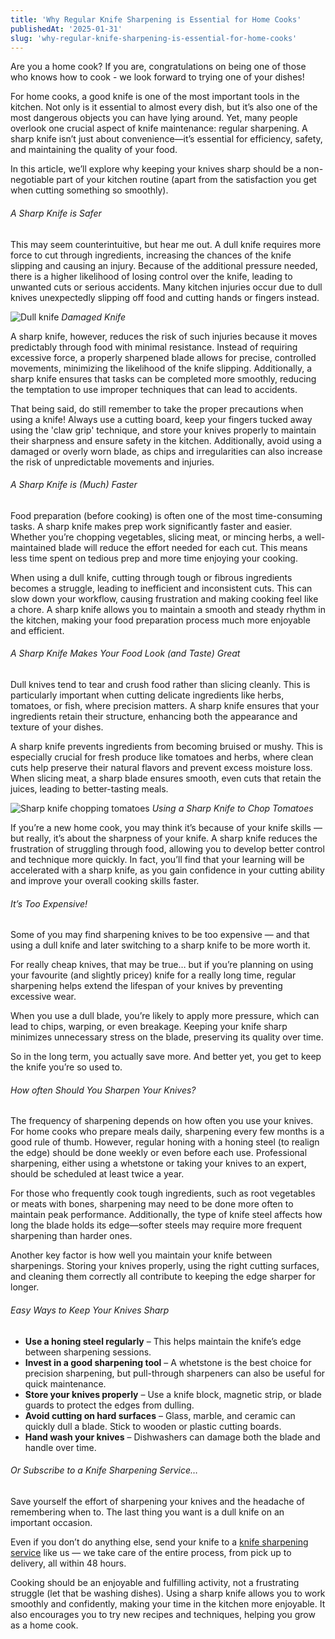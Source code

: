 ```yaml
---
title: 'Why Regular Knife Sharpening is Essential for Home Cooks'
publishedAt: '2025-01-31'
slug: 'why-regular-knife-sharpening-is-essential-for-home-cooks'
---
```


Are you a home cook? If you are, congratulations on being one of those who knows how to cook - we look forward to trying one of your dishes! 

For home cooks, a good knife is one of the most important tools in the kitchen. Not only is it essential to almost every dish, but it’s also one of the most dangerous objects you can have lying around. Yet, many people overlook one crucial aspect of knife maintenance: regular sharpening. A sharp knife isn’t just about convenience—it’s essential for efficiency, safety, and maintaining the quality of your food. 

In this article, we’ll explore why keeping your knives sharp should be a non-negotiable part of your kitchen routine (apart from the satisfaction you get when cutting something so smoothly).

###### A Sharp Knife is Safer

This may seem counterintuitive, but hear me out. A dull knife requires more force to cut through ingredients, increasing the chances of the knife slipping and causing an injury. Because of the additional pressure needed, there is a higher likelihood of losing control over the knife, leading to unwanted cuts or serious accidents. Many kitchen injuries occur due to dull knives unexpectedly slipping off food and cutting hands or fingers instead.

![Dull knife](/blog/dull_knife.webp)
*Damaged Knife*

A sharp knife, however, reduces the risk of such injuries because it moves predictably through food with minimal resistance. Instead of requiring excessive force, a properly sharpened blade allows for precise, controlled movements, minimizing the likelihood of the knife slipping. Additionally, a sharp knife ensures that tasks can be completed more smoothly, reducing the temptation to use improper techniques that can lead to accidents.

That being said, do still remember to take the proper precautions when using a knife! Always use a cutting board, keep your fingers tucked away using the 'claw grip' technique, and store your knives properly to maintain their sharpness and ensure safety in the kitchen. Additionally, avoid using a damaged or overly worn blade, as chips and irregularities can also increase the risk of unpredictable movements and injuries.

###### A Sharp Knife is (Much) Faster

Food preparation (before cooking) is often one of the most time-consuming tasks. A sharp knife makes prep work significantly faster and easier. Whether you’re chopping vegetables, slicing meat, or mincing herbs, a well-maintained blade will reduce the effort needed for each cut. This means less time spent on tedious prep and more time enjoying your cooking.

When using a dull knife, cutting through tough or fibrous ingredients becomes a struggle, leading to inefficient and inconsistent cuts. This can slow down your workflow, causing frustration and making cooking feel like a chore. A sharp knife allows you to maintain a smooth and steady rhythm in the kitchen, making your food preparation process much more enjoyable and efficient.

###### A Sharp Knife Makes Your Food Look (and Taste) Great

Dull knives tend to tear and crush food rather than slicing cleanly. This is particularly important when cutting delicate ingredients like herbs, tomatoes, or fish, where precision matters. A sharp knife ensures that your ingredients retain their structure, enhancing both the appearance and texture of your dishes.

A sharp knife prevents ingredients from becoming bruised or mushy. This is especially crucial for fresh produce like tomatoes and herbs, where clean cuts help preserve their natural flavors and prevent excess moisture loss. When slicing meat, a sharp blade ensures smooth, even cuts that retain the juices, leading to better-tasting meals.

![Sharp knife chopping tomatoes](/blog/sharp_knife_cut_tomatoes.webp)
*Using a Sharp Knife to Chop Tomatoes*

If you’re a new home cook, you may think it’s because of your knife skills — but really, it’s about the sharpness of your knife. A sharp knife reduces the frustration of struggling through food, allowing you to develop better control and technique more quickly. In fact, you’ll find that your learning will be accelerated with a sharp knife, as you gain confidence in your cutting ability and improve your overall cooking skills faster.

###### It’s Too Expensive!

Some of you may find sharpening knives to be too expensive — and that using a dull knife and later switching to a sharp knife to be more worth it.

For really cheap knives, that may be true… but if you’re planning on using your favourite (and slightly pricey) knife for a really long time, regular sharpening helps extend the lifespan of your knives by preventing excessive wear. 

When you use a dull blade, you’re likely to apply more pressure, which can lead to chips, warping, or even breakage. Keeping your knife sharp minimizes unnecessary stress on the blade, preserving its quality over time.

So in the long term, you actually save more. And better yet, you get to keep the knife you’re so used to.

###### How often Should You Sharpen Your Knives?

The frequency of sharpening depends on how often you use your knives. For home cooks who prepare meals daily, sharpening every few months is a good rule of thumb. However, regular honing with a honing steel (to realign the edge) should be done weekly or even before each use. Professional sharpening, either using a whetstone or taking your knives to an expert, should be scheduled at least twice a year.

For those who frequently cook tough ingredients, such as root vegetables or meats with bones, sharpening may need to be done more often to maintain peak performance. Additionally, the type of knife steel affects how long the blade holds its edge—softer steels may require more frequent sharpening than harder ones.

Another key factor is how well you maintain your knife between sharpenings. Storing your knives properly, using the right cutting surfaces, and cleaning them correctly all contribute to keeping the edge sharper for longer.

###### Easy Ways to Keep Your Knives Sharp

- **Use a honing steel regularly** – This helps maintain the knife’s edge between sharpening sessions.
- **Invest in a good sharpening tool** – A whetstone is the best choice for precision sharpening, but pull-through sharpeners can also be useful for quick maintenance.
- **Store your knives properly** – Use a knife block, magnetic strip, or blade guards to protect the edges from dulling.
- **Avoid cutting on hard surfaces** – Glass, marble, and ceramic can quickly dull a blade. Stick to wooden or plastic cutting boards.
- **Hand wash your knives** – Dishwashers can damage both the blade and handle over time.

###### Or Subscribe to a Knife Sharpening Service…

Save yourself the effort of sharpening your knives and the headache of remembering when to. The last thing you want is a dull knife on an important occasion.

Even if you don’t do anything else, send your knife to a [knife sharpening service](https://www.knifesharpening.sg) like us — we take care of the entire process, from pick up to delivery, all within 48 hours.

Cooking should be an enjoyable and fulfilling activity, not a frustrating struggle (let that be washing dishes). Using a sharp knife allows you to work smoothly and confidently, making your time in the kitchen more enjoyable. It also encourages you to try new recipes and techniques, helping you grow as a home cook.